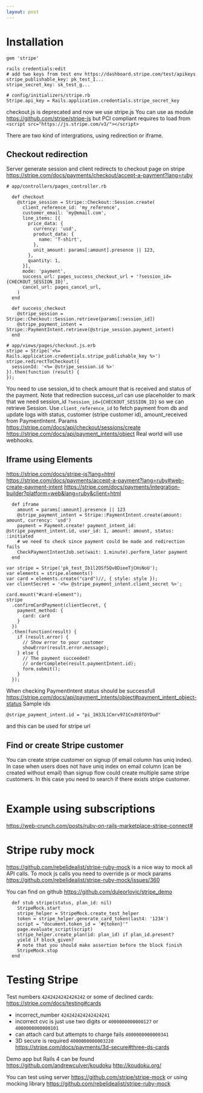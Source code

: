 ```yaml
---
layout: post
---
```


# Installation

~~~
gem 'stripe'

rails credentials:edit
# add two keys from test env https://dashboard.stripe.com/test/apikeys
stripe_publishable_key: pk_test_I...
stripe_secret_key: sk_test_g...

# config/initializers/stripe.rb
Stripe.api_key = Rails.application.credentials.stripe_secret_key
~~~

checkout.js is deprecated and now we use stripe.js You can use as module
https://github.com/stripe/stripe-js but PCI compliant requires to load from
`<script src="https://js.stripe.com/v3/"></script>`

There are two kind of intergrations, using redirection or iframe.

## Checkout redirection

Server generate session and client redirects to checkout page on stripe
https://stripe.com/docs/payments/checkout/accept-a-payment?lang=ruby

```
# app/controllers/pages_controller.rb

  def checkout
    @stripe_session = Stripe::Checkout::Session.create(
      client_reference_id: 'my_reference',
      customer_email: 'my@email.com',
      line_items: [{
        price_data: {
          currency: 'usd',
          product_data: {
            name: 'T-shirt',
          },
          unit_amount: params[:amount].presence || 123,
        },
        quantity: 1,
      }],
      mode: 'payment',
      success_url: pages_success_checkout_url + '?session_id={CHECKOUT_SESSION_ID}',
      cancel_url: pages_cancel_url,
    )
  end

  def success_checkout
    @stripe_session = Stripe::Checkout::Session.retrieve(params[:session_id])
    @stripe_payment_intent = Stripe::PaymentIntent.retrieve(@stripe_session.payment_intent)
  end

# app/views/pages/checkout.js.erb
stripe = Stripe('<%= Rails.application.credentials.stripe_publishable_key %>')
stripe.redirectToCheckout({
  sessionId: '<%= @stripe_session.id %>'
}).then(function (result) {
});
```
You need to use session_id to check amount that is received and status of the
payment. Note that redirection success_url can use placeholder to mark that we
need session_id `?session_id={CHECKOUT_SESSION_ID}` so we can retrieve Session.
Use `client_reference_id` to fetch payment from db and update logs with
status, customer (stripe customer id), amount_received from PaymentIntent.
Params https://stripe.com/docs/api/checkout/sessions/create
https://stripe.com/docs/api/payment_intents/object
Real world will use webhooks.

## Iframe using Elements

https://stripe.com/docs/stripe-js?lang=html
https://stripe.com/docs/payments/accept-a-payment?lang=ruby#web-create-payment-intent
https://stripe.com/docs/payments/integration-builder?platform=web&lang=ruby&client=html

```
  def iframe
    amount = params[:amount].presence || 123
    @stripe_payment_intent = Stripe::PaymentIntent.create(amount: amount, currency: 'usd')
    payment = Payment.create! payment_intent_id: @stripe_payment_intent.id, user_id: 1, amount: amount, status: :initiated
    # we need to check since payment could be made and redirection fails
    CheckPaymentIntentJob.set(wait: 1.minute).perform_later payment
  end
```

~~~
var stripe = Stripe('pk_test_Ib1l2OSfSQv8DieeTjCHsNoU');
var elements = stripe.elements()
var card = elements.create("card")//, { style: style });
var clientSecret = '<%= @stripe_payment_intent.client_secret %>';

card.mount("#card-element");
stripe
  .confirmCardPayment(clientSecret, {
    payment_method: {
      card: card
    }
  })
  .then(function(result) {
    if (result.error) {
      // Show error to your customer
      showError(result.error.message);
    } else {
      // The payment succeeded!
      // orderComplete(result.paymentIntent.id);
      form.submit();
    }
  });
~~~

When checking PaymentIntent status should be successfull
https://stripe.com/docs/api/payment_intents/object#payment_intent_object-status
Sample ids
```
@stripe_payment_intent.id = "pi_1H3JL1Cmrv971Cndt8fOYDud"
```
and this can be used for stripe url

## Find or create Stripe customer

You can create stripe customer on signup (if email column has uniq index). In
case when users does not have uniq index on email column (can be created without
email) than signup flow could create multiple same stripe customers. In this
case you need to search if there exists stripe customer.
```
```

# Example using subscriptions

https://web-crunch.com/posts/ruby-on-rails-marketplace-stripe-connect#

# Stripe ruby mock

https://github.com/rebelidealist/stripe-ruby-mock is a nice way to mock all API
calls. To mock js calls you need to override js or mock params
https://github.com/rebelidealist/stripe-ruby-mock/issues/360

You can find on github https://github.com/duleorlovic/stripe_demo

~~~
  def stub_stripe(status, plan_id: nil)
    StripeMock.start
    stripe_helper = StripeMock.create_test_helper
    token = stripe_helper.generate_card_token(last4: '1234')
    script = "document.token_id = '#{token}'"
    page.evaluate_script(script)
    stripe_helper.create_plan(id: plan_id) if plan_id.present?
    yield if block_given?
    # note that you should make assertion before the block finish
    StripeMock.stop
  end
~~~

# Testing Stripe

Test numbers `4242424242424242` or some of declined cards:
https://stripe.com/docs/testing#cards
  * incorrect_number `424242424242424241`
  * incorrect cvc is just use two digits or `4000000000000127` or
  `4000000000000101`
  * can attach card but attempts to charge fails `4000000000000341`
  * 3D secure is required `4000000000003220`
    https://stripe.com/docs/payments/3d-secure#three-ds-cards

Demo app but Rails 4 can be found <https://github.com/andrewculver/koudoku>
http://koudoku.org/

You can test using server https://github.com/stripe/stripe-mock or using mocking
library https://github.com/rebelidealist/stripe-ruby-mock

~~~

~~~
